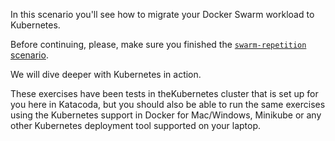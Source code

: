 In this scenario you'll see how to migrate your Docker Swarm workload to Kubernetes.

Before continuing, please, make sure you finished the [`swarm-repetition` scenario](https://www.katacoda.com/qwinkler/scenarios/swarm-repetition).

We will dive deeper with Kubernetes in action.

These exercises have been tests in theKubernetes cluster that is set up for you here in Katacoda, but you should also be able to run the same exercises using the Kubernetes support in Docker for Mac/Windows, Minikube or any other Kubernetes deployment tool supported on your laptop.